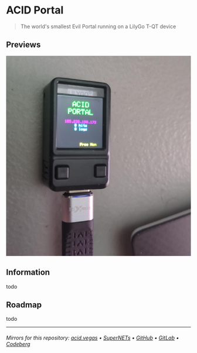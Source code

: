 # ACID Portal
> The world's smallest Evil Portal running on a LilyGo T-QT device

## Previews
![](./.screens/preview.png)

## Information
todo

## Roadmap
todo

___

###### Mirrors for this repository: [acid.vegas](https://git.acid.vegas/acidportal) • [SuperNETs](https://git.supernets.org/acidvegas/acidportal) • [GitHub](https://github.com/acidvegas/acidportal) • [GitLab](https://gitlab.com/acidvegas/acidportal) • [Codeberg](https://codeberg.org/acidvegas/acidportal)

